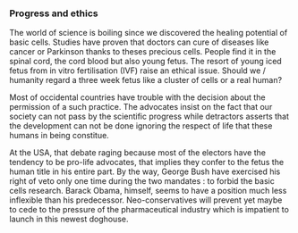 ### Progress and ethics
The world of science is boiling since we discovered the healing potential of basic cells. Studies have proven that doctors can cure of diseases like cancer or Parkinson thanks to theses precious cells. People find it in the spinal cord, the cord blood but also young fetus. The resort of young iced fetus from in vitro fertilisation (IVF) raise an ethical issue. Should we / humanity regard a three week fetus like a cluster of cells or a real human? 

Most of occidental countries have trouble with the decision about the permission of a such practice. The advocates insist on the fact that our society can not pass by the scientific progress while detractors asserts that the development can not be done ignoring the respect of life that these humans in being constitue. 

At the USA, that debate raging because most of the electors have the tendency to be pro-life advocates, that implies they confer to the fetus the human title in his entire part. By the way, George Bush have exercised his right of veto only one time during the two mandates : to forbid the basic cells research. Barack Obama, himself, seems to have a position much less inflexible than his predecessor. Neo-conservatives will prevent yet maybe to cede to the pressure of the pharmaceutical industry which is impatient to launch in this newest doghouse. 


